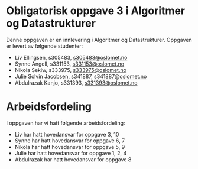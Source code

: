 # Obligatorisk oppgave 3 i Algoritmer og Datastrukturer

Denne oppgaven er en innlevering i Algoritmer og Datastrukturer. 
Oppgaven er levert av følgende studenter:
* Liv Ellingsen, s305483, s305483@oslomet.no
* Synne Angell, s331153, s331153@oslomet.no
* Nikola Sekiw, s333975, s333975@oslomet.no
* Julie Solvin Jacobsen, s341887, s341887@oslomet.no
* Abdulrazak Kanjo, s331393, s331393@oslomet.no

# Arbeidsfordeling

I oppgaven har vi hatt følgende arbeidsfordeling:
* Liv har hatt hovedansvar for oppgave 3, 10
* Synne har hatt hovedansvar for oppgave 6, 7
* Nikola har hatt hovedansvar for oppgave 5, 9
* Julie har hatt hovedansvar for oppgave 1, 2, 4
* Abdulrazak har hatt hovedansvar for oppgave 8
